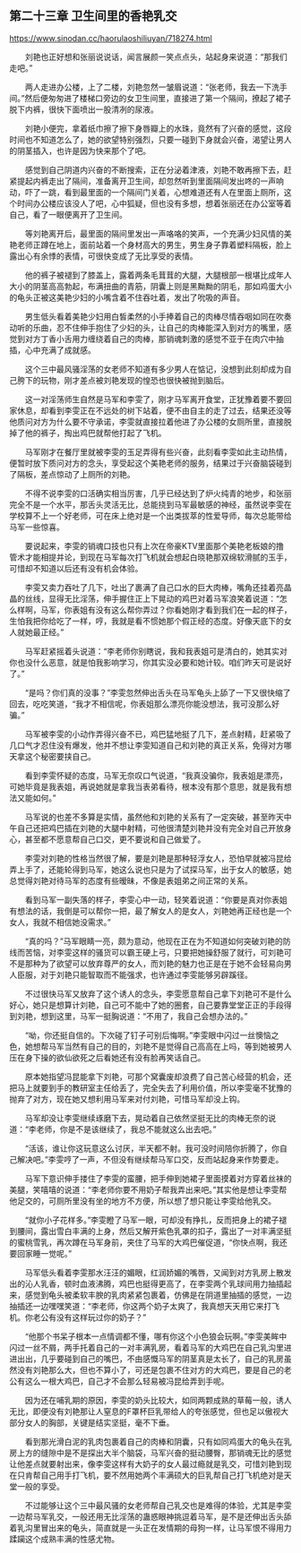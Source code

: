 ## 第二十三章 卫生间里的香艳乳交

https://www.sinodan.cc/haorulaoshiliuyan/718274.html

　　刘艳也正好想和张丽说说话，闻言展颜一笑点点头，站起身来说道：“那我们走吧。”

　　两人走进办公楼，上了二楼，刘艳忽然一皱眉说道：“张老师，我去一下洗手间。”然后便匆匆进了楼梯口旁边的女卫生间里，直接进了第一个隔间，撩起了裙子脱下内裤，很快下面喷出一股清冽的尿液。

　　刘艳小便完，拿着纸巾擦了擦下身唇瓣上的水珠，竟然有了兴奋的感觉，这段时间也不知道怎么了，她的欲望特别强烈，只要一碰到下身就会兴奋，渴望让男人的阴茎插入，也许是因为快来那个了吧。

　　感觉到自己阴道内兴奋的不断搜索，正在分泌着津液，刘艳不敢再擦下去，赶紧提起内裤走出了隔间，准备离开卫生间，却忽然听到里面隔间发出咚的一声响动，吓了一跳，看到最里面的一个隔间门关着，心想难道还有人在里面上厕所，这个时间办公楼应该没人了吧，心中狐疑，但也没有多想，想着张丽还在办公室等着自己，看了一眼便离开了卫生间。

　　等刘艳离开后，最里面的隔间里发出一声咯咯的笑声，一个充满少妇风情的美艳老师正蹲在地上，面前站着一个身材高大的男生，男生身子靠着塑料隔板，脸上露出心有余悸的表情，可很快变成了无比享受的表情。

　　他的裤子被褪到了膝盖上，露着两条毛茸茸的大腿，大腿根部一根堪比成年人大小的阴茎高高勃起，布满扭曲的青筋，阴囊上则是黑黝黝的阴毛，那如鸡蛋大小的龟头正被这美艳少妇的小嘴含着不住吞吐着，发出了吮吸的声音。

　　男生低头看着美艳少妇用白皙柔然的小手捧着自己的肉棒尽情吞咽如同在吹奏动听的乐曲，忍不住伸手抱住了少妇的头，让自己的肉棒能深入到对方的嘴里，感觉到对方丁香小舌用力缠绕着自己的肉棒，那销魂刺激的感觉不亚于在肉穴中抽插，心中充满了成就感。

　　这个三中最风骚淫荡的女老师不知道有多少男人在惦记，没想到此刻却成为自己胯下的玩物，刚才差点被刘艳发现的惶恐也很快被抛到脑后。

　　这一对淫荡师生自然是马军和李雯了，刚才马军离开食堂，正犹豫着要不要回家休息，却看到李雯正在不远处的树下站着，便不由自主的走了过去，结果还没等他质问对方为什么要不守承诺，李雯就直接拉着他进了办公楼的女厕所里，直接脱掉了他的裤子，掏出鸡巴就帮他打起了飞机。

　　马军刚才在餐厅里就被李雯的玉足弄得有些兴奋，此刻看李雯如此主动热情，便暂时放下质问对方的念头，享受起这个美艳老师的服务，结果过于兴奋脑袋碰到了隔板，差点惊动了上厕所的刘艳。

　　不得不说李雯的口活确实相当厉害，几乎已经达到了炉火纯青的地步，和张丽完全不是一个水平，那舌头灵活无比，总能挠到马军最敏感的神经，虽然说李雯在学校算不上一个好老师，可在床上绝对是一个出类拔萃的性爱导师，每次总能带给马军一些惊喜。

　　要说起来，李雯的销魂口技也只有上次在帝豪KTV里面那个美艳老板娘的撸管术才能相提并论，到现在马军每次打飞机就会想起白晓艳那双绵软滑腻的玉手，可惜却不知道以后还有没有机会体验。

　　李雯又卖力吞吐了几下，吐出了裹满了自己口水的巨大肉棒，嘴角还挂着亮晶晶的丝线，显得无比淫荡，伸手握住正上下晃动的鸡巴对着马军浪笑着说道：“怎么样啊，马军，你表姐有没有这么帮你弄过？你看她刚才看到我们在一起的样子，生怕我把你给吃了一样，哼，我就是看不惯她那个假正经的态度。好像天底下的女人就她最正经。”

　　马军赶紧摇着头说道：“李老师你别瞎说，我和我表姐可是清白的，她其实对你也没什么恶意，就是怕我影响学习，你其实没必要和她计较。咱们昨天可是说好了。”

　　“是吗？你们真的没事？”李雯忽然伸出舌头在马军龟头上舔了一下又很快缩了回去，吃吃笑道，“我才不相信呢，你表姐那么漂亮你能没想法，我可没那么好骗。”

　　马军被李雯的小动作弄得兴奋不已，鸡巴猛地挺了几下，差点射精，赶紧吸了几口气才忍住没有爆发，他并不想让李雯知道自己和刘艳的真正关系，免得对方哪天拿这个秘密要挟自己。

　　看到李雯怀疑的态度，马军无奈叹口气说道，“我真没骗你，我表姐是漂亮，可她毕竟是我表姐，再说她就是拿我当表弟看待，根本没有那个意思，就是我有想法又能如何。”

　　马军说的也差不多算是实情，虽然他和刘艳的关系有了一定突破，甚至昨天中午自己还把鸡巴插在刘艳的大腿中射精，可他很清楚刘艳并没有完全对自己开放身心，甚至都不愿意帮自己口交，更不要说和自己做爱了。

　　李雯对刘艳的性格当然很了解，要是刘艳是那种轻浮女人，恐怕早就被冯昆给弄上手了，还能轮得到马军，她这么说也只是为了试探马军，出于女人的敏感，她总觉得刘艳对待马军的态度有些暧昧，不像是表姐弟之间正常的关系。

　　看到马军一副失落的样子，李雯心中一动，轻笑着说道：“你要是真对你表姐有想法的话，我倒是可以帮你一把，最了解女人的是女人，刘艳她再正经也是一个女人，我就不相信她没需求。”

　　“真的吗？”马军眼睛一亮，颇为意动，他现在正在为不知道如何突破刘艳的防线而苦恼，对李雯这样的骚货可以霸王硬上弓，只要把她操舒服了就行，可刘艳可不是那种为了欲望可以放弃尊严的女人，而刘艳的魅力也正是在于她不会轻易向男人臣服，对于刘艳只能智取而不能强求，也许通过李雯能够另辟蹊径。

　　不过很快马军又放弃了这个诱人的念头，李雯愿意帮自己拿下刘艳可不是什么好心，她只是想算计刘艳，自己可不能中了她的圈套，自己要靠堂堂正正的手段得到刘艳，想到这里，马军一挺胸说道：“不用了，我自己会想办法的。”

　　“呦，你还挺自信的。下次碰了钉子可别后悔啊。”李雯眼中闪过一丝懊恼之色，她想帮马军当然有自己的目的，刘艳不是觉得自己高高在上吗，等到她被男人压在身下操的欲仙欲死之后看她还有没有脸再笑话自己。

　　原本她指望冯昆能拿下刘艳，可那个窝囊废却浪费了自己苦心经营的机会，还把马上就要到手的教研室主任给丢了，完全失去了利用价值，所以李雯毫不犹豫的抛弃了对方，现在她又想利用马军来对付刘艳，可惜马军却没上钩。

　　马军却没让李雯继续琢磨下去，晃动着自己依然坚挺无比的肉棒无奈的说道：“李老师，你是不是该继续了，我总不能就这么出去吧。”

　　“活该，谁让你这玩意这么讨厌，半天都不射。我可没时间陪你折腾了，你自己解决吧。”李雯哼了一声，不但没有继续帮马军口交，反而站起身来作势要走。

　　马军下意识伸手搂住了李雯的蛮腰，把手伸到她裙子里面摸着对方穿着丝袜的美腿，笑嘻嘻的说道：“李老师你要不用奶子帮我弄出来吧。”其实他是想让李雯帮他足交的，可厕所里没有坐的地方不方便，所以想了想只能让李雯给他乳交。

　　“就你小子花样多。”李雯瞪了马军一眼，可却没有挣扎，反而把身上的裙子褪到腰间，露出雪白丰满的上身，然后又解开紫色乳罩的扣子，露出了一对丰满坚挺的蜜桃雪乳，再次蹲在马军身前，夹住了马军的大鸡巴催促道，“你快点啊，我还要回家睡一觉呢。”

　　马军低头看着李雯那水汪汪的媚眼，红润娇媚的嘴唇，又闻到对方乳房上散发出的沁人乳香，顿时血液沸腾，鸡巴也挺得更高了，在李雯两个乳球间用力抽插起来，感觉到龟头被柔软丰腴的乳肉紧紧包裹着，仿佛是在阴道里抽插的感觉，一边抽插还一边嘿嘿笑道：“李老师，你这两个奶子太爽了，我真想天天用它来打飞机。你老公有没有这样玩过你的奶子？”

　　“他那个书呆子根本一点情调都不懂，哪有你这个小色狼会玩啊。”李雯美眸中闪过一丝不屑，两手托着自己的一对丰满乳房，看着马军的大鸡巴在自己乳沟里进进出出，几乎要碰到自己的嘴巴，不由感慨马军的阴茎真是太长了，自己的乳房虽然没有刘艳那么大，但也不算小了，可还是包裹不住对方的大鸡巴，要是自己的老公有这么一根大鸡巴，自己才不会那么轻易被冯昆给弄到手呢。

　　因为还在哺乳期的原因，李雯的奶头比较大，如同两颗成熟的草莓一般，诱人无比，即便没有刘艳那让人窒息的F罩杯巨乳带给人的夸张感觉，但也足以傲视大部分女人的胸部，关键是结实坚挺，毫不下垂。

　　看到那光滑白泥的乳肉包裹着自己的肉棒和阴囊，只有如同鸡蛋大的龟头在乳房上方的缝隙中是不是探出大半个脑袋，马军兴奋的挺动腰臀，那销魂无比的感觉让他差点就要射出来，像李雯这样有大奶子的女人最过瘾就是乳交，可惜刘艳到现在只肯帮自己用手打飞机，要不然用她两个丰满硕大的巨乳帮自己打飞机绝对是天堂一般的享受。

　　不过能够让这个三中最风骚的女老师帮自己乳交也是难得的体验，尤其是李雯一边帮马军乳交，一般还用无比淫荡的蛊惑眼神挑逗着马军，是不是还伸出舌头舔着乳沟里冒出来的龟头，简直就是一头正在发情期的母狗一样，让马军恨不得用力蹂躏这个成熟丰满的性感尤物。


